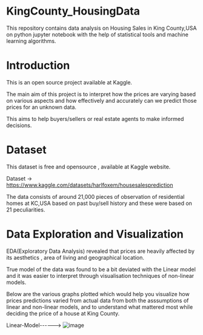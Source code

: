 # KingCounty_HousingData 
This repository contains data analysis on Housing Sales in King County,USA on python jupyter notebook with the help of statistical tools and machine learning algorithms.
# Introduction
This is an open source project available at Kaggle.

The main aim of this project is to interpret how the prices are varying based on various aspects and how effectively and accurately can we predict those prices for an unknown data.

This aims to help buyers/sellers or real estate agents to make informed decisions. 

# Dataset
This dataset is free and opensource , available at Kaggle website.

Dataset -> https://www.kaggle.com/datasets/harlfoxem/housesalesprediction

The data consists of around 21,000 pieces of observation of residential homes at KC,USA based on past buy/sell history and these were based on 21 peculiarities.

# Data Exploration and Visualization
EDA(Exploratory Data Analysis) revealed that prices are heavily affected by its aesthetics , area of living and geographical location.

True model of the data was found to be a bit deviated with the Linear model and it was easier to interpret through visualisation techniques of non-linear models.

Below are the various graphs plotted which would help you visualize how prices predictions varied from actual data from both the asssumptions of linear and non-linear models, and to understand what mattered most while deciding the price of a house at King County.

Linear-Model------>
![image](https://github.com/As00-00/KingCounty_HousingData/assets/149066461/21f97bc9-7acc-4571-b140-cfec21af188a)
